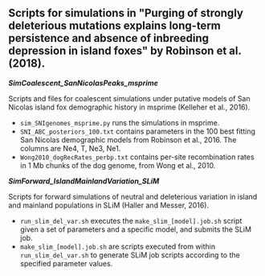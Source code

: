 ## Scripts for simulations in "Purging of strongly deleterious mutations explains long-term persistence and absence of inbreeding depression in island foxes" by Robinson et al. (2018).



**_SimCoalescent_SanNicolasPeaks_msprime_**

Scripts and files for coalescent simulations under putative models of San Nicolas island fox demographic history in msprime (Kelleher et al., 2016).

- `sim_SNIgenomes_msprime.py` runs the simulations in msprime.
- `SNI_ABC_posteriors_100.txt` contains parameters in the 100 best fitting San Nicolas demographic models from Robinson et al., 2016. The columns are Ne4, T, Ne3, Ne1.
- `Wong2010_dogRecRates_perbp.txt` contains per-site recombination rates in 1 Mb chunks of the dog genome, from Wong et al., 2010.



**_SimForward_IslandMainlandVariation_SLiM_**

Scripts for forward simulations of neutral and deleterious variation in island and mainland populations in SLiM (Haller and Messer, 2016).

- `run_slim_del_var.sh` executes the `make_slim_[model].job.sh` script given a set of parameters and a specific model, and submits the SLiM job.
- `make_slim_[model].job.sh` are scripts executed from within `run_slim_del_var.sh` to generate SLiM job scripts according to the specified parameter values.
